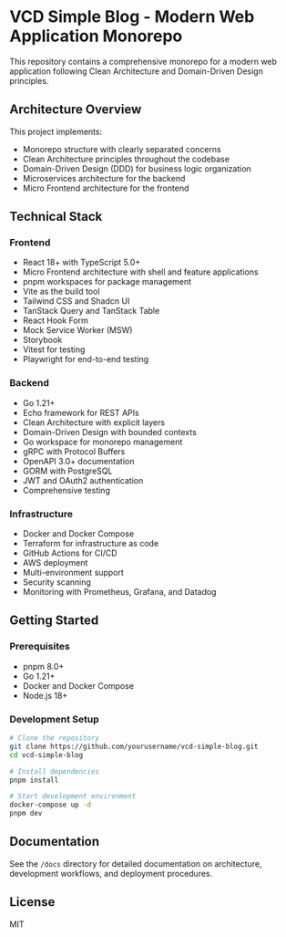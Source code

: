# VCD Simple Blog - Modern Web Application Monorepo

This repository contains a comprehensive monorepo for a modern web application following Clean Architecture and Domain-Driven Design principles.

## Architecture Overview

This project implements:
- Monorepo structure with clearly separated concerns
- Clean Architecture principles throughout the codebase
- Domain-Driven Design (DDD) for business logic organization
- Microservices architecture for the backend
- Micro Frontend architecture for the frontend

## Technical Stack

### Frontend
- React 18+ with TypeScript 5.0+
- Micro Frontend architecture with shell and feature applications
- pnpm workspaces for package management
- Vite as the build tool
- Tailwind CSS and Shadcn UI
- TanStack Query and TanStack Table
- React Hook Form
- Mock Service Worker (MSW)
- Storybook
- Vitest for testing
- Playwright for end-to-end testing

### Backend
- Go 1.21+
- Echo framework for REST APIs
- Clean Architecture with explicit layers
- Domain-Driven Design with bounded contexts
- Go workspace for monorepo management
- gRPC with Protocol Buffers
- OpenAPI 3.0+ documentation
- GORM with PostgreSQL
- JWT and OAuth2 authentication
- Comprehensive testing

### Infrastructure
- Docker and Docker Compose
- Terraform for infrastructure as code
- GitHub Actions for CI/CD
- AWS deployment
- Multi-environment support
- Security scanning
- Monitoring with Prometheus, Grafana, and Datadog

## Getting Started

### Prerequisites
- pnpm 8.0+
- Go 1.21+
- Docker and Docker Compose
- Node.js 18+

### Development Setup
```bash
# Clone the repository
git clone https://github.com/yourusername/vcd-simple-blog.git
cd vcd-simple-blog

# Install dependencies
pnpm install

# Start development environment
docker-compose up -d
pnpm dev
```

## Documentation
See the `/docs` directory for detailed documentation on architecture, development workflows, and deployment procedures.

## License
MIT
